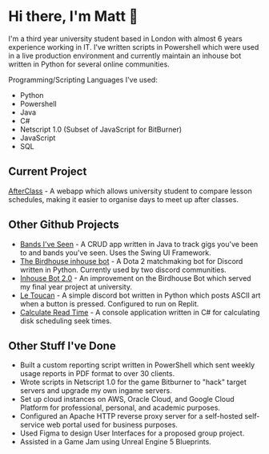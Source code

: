# Hi there, I'm Matt 👋

I'm a third year university student based in London with almost 6 years experience working in IT. I've written scripts in Powershell which were used in a live production environment and currently maintain an inhouse bot written in Python for several online communities.

Programming/Scripting Languages I've used:
- Python
- Powershell
- Java
- C#
- Netscript 1.0 (Subset of JavaScript for BitBurner)
- JavaScript
- SQL

## Current Project
[AfterClass](https://github.com/Samsquamptch/afterclass) - A webapp which allows university student to compare lesson schedules, making it easier to organise days to meet up after classes.

## Other Github Projects

- [Bands I've Seen](https://github.com/Samsquamptch/BandsIveSeen/) - A CRUD app written in Java to track gigs you've been to and bands you've seen. Uses the Swing UI Framework.
- [The Birdhouse inhouse bot](https://github.com/Teky500/doghouse) - A Dota 2 matchmaking bot for Discord written in Python. Currently used by two discord communities.
- [Inhouse Bot 2.0](https://github.com/Samsquamptch/inhouse-bot-2.0) - An improvement on the Birdhouse Bot which served my final year project at university.
- [Le Toucan](https://github.com/Samsquamptch/LeToucan) - A simple discord bot written in Python which posts ASCII art when a button is pressed. Configured to run on Replit.
- [Calculate Read Time](https://github.com/Samsquamptch/CalculateReadTime) - A console application written in C# for calculating disk scheduling seek times.

## Other Stuff I've Done

- Built a custom reporting script written in PowerShell which sent weekly usage reports in PDF format to over 30 clients.
- Wrote scripts in Netscript 1.0 for the game Bitburner to "hack" target servers and upgrade my own ingame servers.
- Set up cloud instances on AWS, Oracle Cloud, and Google Cloud Platform for professional, personal, and academic purposes.
- Configured an Apache HTTP reverse proxy server for a self-hosted self-service web portal used for business purposes.
- Used Figma to design User Interfaces for a proposed group project.
- Assisted in a Game Jam using Unreal Engine 5 Blueprints.

<!---
Samsquamptch/Samsquamptch is a ✨ special ✨ repository because its `README.md` (this file) appears on your GitHub profile.
You can click the Preview link to take a look at your changes.
--->
